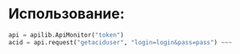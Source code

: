 # Использование:

~~~Python 
api = apilib.ApiMonitor("token")
acid = api.request("getaciduser", "login=login&pass=pass") ~~~
